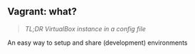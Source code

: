 ##  Vagrant: what?

> _TL;DR VirtualBox instance in a config file_

An easy way to setup and share (development) environments
